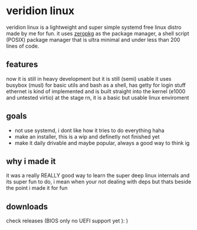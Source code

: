 # veridion linux
veridion linux is a lightweight and super simple systemd free linux distro made by me for fun.
it uses [zeropkg](https://github.com/v1nch3ns0/zeropkg) as the package manager, a shell script (POSIX) package manager that is ultra minimal and
under less than 200 lines of code.
## features
now it is still in heavy development but it is still (semi) usable
it uses busybox (musl) for basic utils and bash as a shell, has getty for login stuff
ethernet is kind of implemented and is built straight into the kernel (e1000 and untested virtio)
at the stage rn, it is a basic but usable linux enviroment
## goals
- not use systemd, i dont like how it tries to do everything haha
- make an installer, this is a wip and definetly not finished yet
- make it daily drivable and maybe popular, always a good way to think ig
## why i made it
it was a really REALLY good way to learn the super deep linux internals and its super fun to do,
i mean when your not dealing with deps but thats beside the point i made it for fun
## downloads
check releases (BIOS only no UEFI support yet ): )
